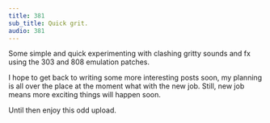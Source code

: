 ```yaml
---
title: 381
sub_title: Quick grit.
audio: 381
---
```

Some simple and quick experimenting with clashing gritty sounds and fx using the 303 and 808 emulation patches.

I hope to get back to writing some more interesting posts soon, my planning is all over the place at the moment what with the new job. Still, new job means more exciting things will happen soon.

Until then enjoy this odd upload.


